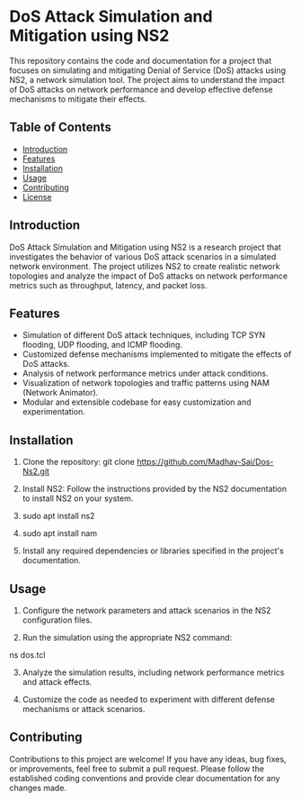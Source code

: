 # DoS Attack Simulation and Mitigation using NS2

This repository contains the code and documentation for a project that focuses on simulating and mitigating Denial of Service (DoS) attacks using NS2, a network simulation tool. The project aims to understand the impact of DoS attacks on network performance and develop effective defense mechanisms to mitigate their effects.

## Table of Contents
- [Introduction](#introduction)
- [Features](#features)
- [Installation](#installation)
- [Usage](#usage)
- [Contributing](#contributing)
- [License](#license)

## Introduction
DoS Attack Simulation and Mitigation using NS2 is a research project that investigates the behavior of various DoS attack scenarios in a simulated network environment. The project utilizes NS2 to create realistic network topologies and analyze the impact of DoS attacks on network performance metrics such as throughput, latency, and packet loss.

## Features
- Simulation of different DoS attack techniques, including TCP SYN flooding, UDP flooding, and ICMP flooding.
- Customized defense mechanisms implemented to mitigate the effects of DoS attacks.
- Analysis of network performance metrics under attack conditions.
- Visualization of network topologies and traffic patterns using NAM (Network Animator).
- Modular and extensible codebase for easy customization and experimentation.

## Installation
1. Clone the repository:
git clone https://github.com/Madhav-Sai/Dos-Ns2.git


2. Install NS2: Follow the instructions provided by the NS2 documentation to install NS2 on your system.
3. sudo apt install ns2
4. sudo apt install nam 

5. Install any required dependencies or libraries specified in the project's documentation.

## Usage
1. Configure the network parameters and attack scenarios in the NS2 configuration files.

2. Run the simulation using the appropriate NS2 command:
 
 ns dos.tcl


3. Analyze the simulation results, including network performance metrics and attack effects.

4. Customize the code as needed to experiment with different defense mechanisms or attack scenarios.

## Contributing
Contributions to this project are welcome! If you have any ideas, bug fixes, or improvements, feel free to submit a pull request. Please follow the established coding conventions and provide clear documentation for any changes made.


